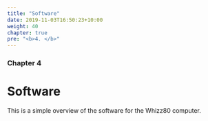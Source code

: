 ```yaml
---
title: "Software"
date: 2019-11-03T16:50:23+10:00
weight: 40
chapter: true
pre: "<b>4. </b>"
---
```

### Chapter 4

# Software

This is a simple overview of the software for the Whizz80 computer.

